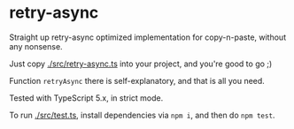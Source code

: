 # retry-async

Straight up retry-async optimized implementation for copy-n-paste, without any nonsense.

Just copy [./src/retry-async.ts](./src/retry-async.ts) into your project, and you're good to go ;)

Function `retryAsync` there is self-explanatory, and that is all you need.

Tested with TypeScript 5.x, in strict mode.

To run [./src/test.ts](./src/test.ts), install dependencies via `npm i`, and then do `npm test`.
